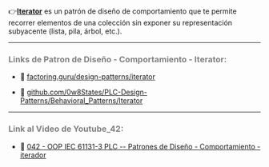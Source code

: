👉[**Iterator**](https://refactoring.guru/es/design-patterns/iterator) es un patrón de diseño de comportamiento que te permite recorrer elementos de una colección sin exponer su representación subyacente (lista, pila, árbol, etc.).
***
### <span style="color:grey">Links de Patron de Diseño - Comportamiento - Iterator:</span>

- 🔗 [factoring.guru/design-patterns/iterator](https://refactoring.guru/es/design-patterns/iterator)

- 🔗 [github.com/0w8States/PLC-Design-Patterns/Behavioral_Patterns/Iterator](https://github.com/0w8States/PLC-Design-Patterns/tree/master/Behavioral_Patterns/Iterator)
***
### <span style="color:grey">Link al Video de Youtube_42:</span>
- 🔗 [042 - OOP IEC 61131-3 PLC -- Patrones de Diseño - Comportamiento - iterador]()